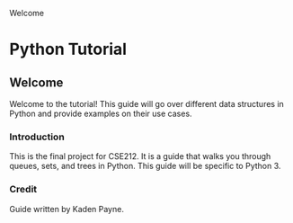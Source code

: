 Welcome

# Python Tutorial

## Welcome
Welcome to the tutorial! This guide will go over different data structures in Python and provide examples on their use cases.
### Introduction

This is the final project for CSE212. It is a guide that walks you through queues, sets, and trees in Python. This guide will be specific to Python 3.


### Credit 
<!--  Keep if needed -->
Guide written by Kaden Payne.
